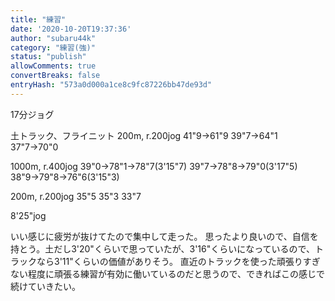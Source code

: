 ```yaml
---
title: "練習"
date: '2020-10-20T19:37:36'
author: "subaru44k"
category: "練習(強)"
status: "publish"
allowComments: true
convertBreaks: false
entryHash: "573a0d000a1ce8c9fc87226bb47de93d"
---
```

17分ジョグ

土トラック、フライニット
200m, r.200jog
41"9→61"9
39"7→64"1
37"7→70"0

1000m, r.400jog
39"0→78"1→78"7(3'15"7)
39"7→78"8→79"0(3'17"5)
38"9→79"8→76"6(3'15"3)

200m, r.200jog
35"5
35"3
33"7

8'25"jog

いい感じに疲労が抜けてたので集中して走った。
思ったより良いので、自信を持とう。土だし3'20"くらいで思っていたが、3'16"くらいになっているので、トラックなら3'11"くらいの価値がありそう。
直近のトラックを使った頑張りすぎない程度に頑張る練習が有効に働いているのだと思うので、できればこの感じで続けていきたい。
